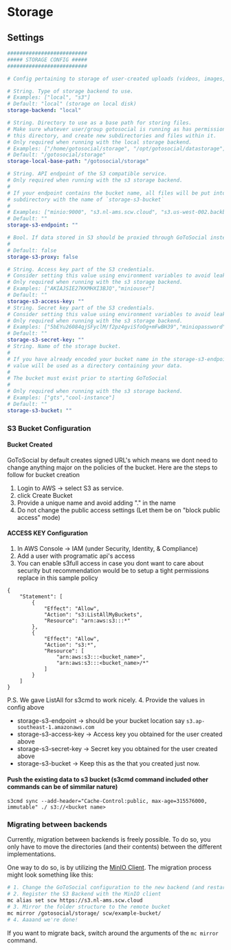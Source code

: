 # Storage

## Settings

```yaml
##########################
##### STORAGE CONFIG #####
##########################

# Config pertaining to storage of user-created uploads (videos, images, etc).

# String. Type of storage backend to use.
# Examples: ["local", "s3"]
# Default: "local" (storage on local disk)
storage-backend: "local"

# String. Directory to use as a base path for storing files.
# Make sure whatever user/group gotosocial is running as has permission to access
# this directory, and create new subdirectories and files within it.
# Only required when running with the local storage backend.
# Examples: ["/home/gotosocial/storage", "/opt/gotosocial/datastorage"]
# Default: "/gotosocial/storage"
storage-local-base-path: "/gotosocial/storage"

# String. API endpoint of the S3 compatible service.
# Only required when running with the s3 storage backend.
#
# If your endpoint contains the bucket name, all files will be put into a
# subdirectory with the name of `storage-s3-bucket`
#
# Examples: ["minio:9000", "s3.nl-ams.scw.cloud", "s3.us-west-002.backblazeb2.com"]
# Default: ""
storage-s3-endpoint: ""

# Bool. If data stored in S3 should be proxied through GoToSocial instead of redirecting to a presigned URL.
#
# Default: false
storage-s3-proxy: false

# String. Access key part of the S3 credentials.
# Consider setting this value using environment variables to avoid leaking it via the config file
# Only required when running with the s3 storage backend.
# Examples: ["AKIAJSIE27KKMHXI3BJQ","miniouser"]
# Default: ""
storage-s3-access-key: ""
# String. Secret key part of the S3 credentials.
# Consider setting this value using environment variables to avoid leaking it via the config file
# Only required when running with the s3 storage backend.
# Examples: ["5bEYu26084qjSFyclM/f2pz4gviSfoOg+mFwBH39","miniopassword"]
# Default: ""
storage-s3-secret-key: ""
# String. Name of the storage bucket.
#
# If you have already encoded your bucket name in the storage-s3-endpoint, this
# value will be used as a directory containing your data.
#
# The bucket must exist prior to starting GoToSocial
#
# Only required when running with the s3 storage backend.
# Examples: ["gts","cool-instance"]
# Default: ""
storage-s3-bucket: ""
```

### S3 Bucket Configuration

#### Bucket Created
GoToSocial by default creates signed URL's which means we dont need to change anything major on the policies of the bucket.
Here are the steps to follow for bucket creation

1. Login to AWS -> select S3 as service.
2. click Create Bucket
3. Provide a unique name and avoid adding "." in the name
4. Do not change the public access settings (Let them be on "block public access" mode)

#### ACCESS KEY Configuration

1. In AWS Console -> IAM (under Security, Identity, & Compliance)
2. Add a user with programatic api's access
3. You can enable s3full access in case you dont want to care about security but recommendation would be to setup a tight permissions
replace <bucketname> in this sample policy
```
{
    "Statement": [
        {
            "Effect": "Allow",
            "Action": "s3:ListAllMyBuckets",
            "Resource": "arn:aws:s3:::*"
        },
        {
            "Effect": "Allow",
            "Action": "s3:*",
            "Resource": [
                "arn:aws:s3:::<bucket_name>",
                "arn:aws:s3:::<bucket_name>/*"
            ]
        }
    ]
}

```
P.S. We gave ListAll for s3cmd to work nicely.
4. Provide the values in config above
  
  * storage-s3-endpoint -> should be your bucket location say `s3.ap-southeast-1.amazonaws.com`
  * storage-s3-access-key -> Access key you obtained for the user created above
  * storage-s3-secret-key -> Secret key you obtained for the user created above
  * storage-s3-bucket -> Keep this as the <bucketname> that you created just now.



#### Push the existing data to s3 bucket (s3cmd command included other commands can be of simmilar nature)
```
s3cmd sync --add-header="Cache-Control:public, max-age=315576000, immutable" ./ s3://<bucket name>
```


### Migrating between backends

Currently, migration between backends is freely possible. To do so, you only
have to move the directories (and their contents) between the different implementations.

One way to do so, is by utilizing the [MinIO
Client](https://docs.min.io/docs/minio-client-complete-guide.html). The
migration process might look something like this:

```bash
# 1. Change the GoToSocial configuration to the new backend (and restart)
# 2. Register the S3 Backend with the MinIO client
mc alias set scw https://s3.nl-ams.scw.cloud
# 3. Mirror the folder structure to the remote bucket
mc mirror /gotosocial/storage/ scw/example-bucket/
# 4. Aaaand we're done!
```

If you want to migrate back, switch around the arguments of the `mc mirror` command.
